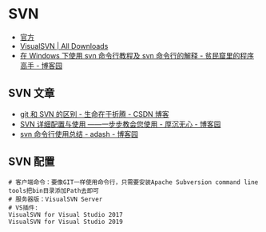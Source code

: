 # SVN

- [官方](https://www.visualsvn.com)
- [VisualSVN | All Downloads](https://www.visualsvn.com/downloads/)
- [在 Windows 下使用 svn 命令行教程及 svn 命令行的解释 - 贫民窟里的程序高手 - 博客园](https://www.cnblogs.com/wpcnblog/p/8961051.html)

## SVN 文章

- [git 和 SVN 的区别 - 生命在于折腾 - CSDN 博客](https://blog.csdn.net/bruce_6/article/details/38299677)
- [SVN 详细配置与使用 ——一步步教会您使用 - 厚沉无心 - 博客园](https://www.cnblogs.com/sjj815/articles/5611266.html)
- [svn 命令行使用总结 - adash - 博客园](https://www.cnblogs.com/136asdxxl/p/7410947.html)

## SVN 配置

```shell
# 客户端命令：要像GIT一样使用命令行，只需要安装Apache Subversion command line tools把bin目录添加Path去即可
# 服务器版：VisualSVN Server
# VS插件:
VisualSVN for Visual Studio 2017
VisualSVN for Visual Studio 2019

```
